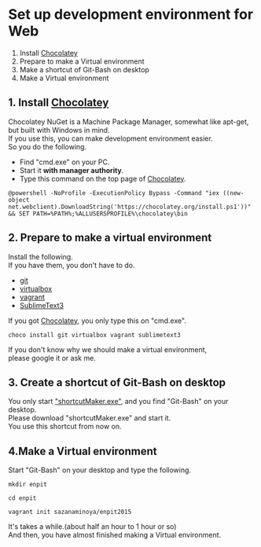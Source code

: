 # Set up development environment for Web 

1. Install [Chocolatey](https://chocolatey.org/)
2. Prepare to make a Virtual environment
3. Make a shortcut of Git-Bash on desktop
4. Make a Virtual environment

## 1. Install [Chocolatey](https://chocolatey.org/)

Chocolatey NuGet is a Machine Package Manager, somewhat like apt-get,   
but built with Windows in mind.  
If you use this, you can make development environment easier.  
So you do the following.
* Find "cmd.exe" on your PC.
* Start it **with manager authority**.
* Type this command on the top page of [Chocolatey](https://chocolatey.org/). 
  
`@powershell -NoProfile -ExecutionPolicy Bypass -Command "iex ((new-object net.webclient).DownloadString('https://chocolatey.org/install.ps1'))" && SET PATH=%PATH%;%ALLUSERSPROFILE%\chocolatey\bin`


## 2. Prepare to make a virtual environment

Install the following.  
If you have them, you don't have to do.
* [git](https://git-scm.com/)
* [virtualbox](https://www.virtualbox.org/)
* [vagrant](https://www.vagrantup.com/)
* [SublimeText3](http://www.sublimetext.com/)

If you got [Chocolatey](https://chocolatey.org/), you only type this on "cmd.exe".

`choco install git virtualbox vagrant sublimetext3`  

If you don't know why we should make a virtual environment,  
please google it or ask me.

## 3. Create a shortcut of Git-Bash on desktop

You only start ["shortcutMaker.exe"](https://drive.google.com/open?id=0B0JdxUCwdD_UQjhFcU83LWFEY2c), and you find "Git-Bash" on your desktop.  
Please download "shortcutMaker.exe" and start it.  
You use this shortcut from now on.  

## 4.Make a Virtual environment

Start "Git-Bash" on your desktop and type the following.  

`mkdir enpit`

`cd enpit`

`vagrant init sazanaminoya/enpit2015`

It's takes a while.(about half an hour to 1 hour or so)  
And then, you have almost finished making a Virtual environment.
